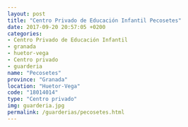 ```yaml
---
layout: post
title: "Centro Privado de Educación Infantil Pecosetes"
date: 2017-09-20 20:57:05 +0200
categories:
- Centro Privado de Educación Infantil
- granada
- huetor-vega
- Centro privado
- guarderia
name: "Pecosetes"
province: "Granada"
location: "Huetor-Vega"
code: "18014014"
type: "Centro privado"
img: guarderia.jpg
permalink: /guarderias/pecosetes.html
---
```

